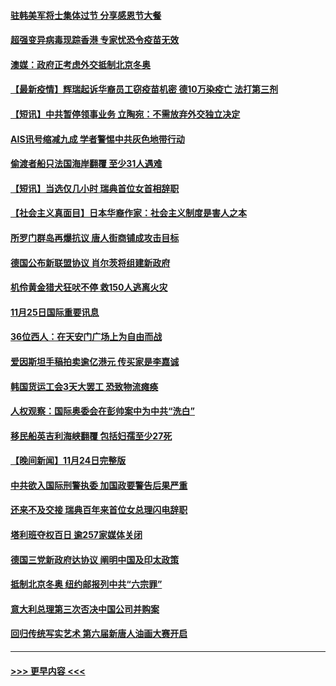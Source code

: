 #### [驻韩美军将士集体过节 分享感恩节大餐](../pages/prog202/a103277852.md?t=11260950) 
#### [超强变异病毒现踪香港 专家忧恐令疫苗无效](../pages/prog202/a103277828.md?t=11260950) 
#### [澳媒：政府正考虑外交抵制北京冬奥](../pages/prog202/a103277688.md?t=11260950) 
#### [【最新疫情】辉瑞起诉华裔员工窃疫苗机密 德10万染疫亡 法打第三剂](../pages/prog202/a103277754.md?t=11260950) 
#### [【短讯】中共暂停领事业务 立陶宛：不需放弃外交独立决定](../pages/prog202/a103277733.md?t=11260950) 
#### [AIS讯号缩减九成 学者警惕中共灰色地带行动](../pages/prog202/a103277675.md?t=11260950) 
#### [偷渡者船只法国海岸翻覆 至少31人遇难](../pages/prog202/a103277673.md?t=11260950) 
#### [【短讯】当选仅几小时 瑞典首位女首相辞职](../pages/prog202/a103277654.md?t=11260950) 
#### [【社会主义真面目】日本华裔作家：社会主义制度是害人之本](../pages/prog202/a103277641.md?t=11260950) 
#### [所罗门群岛再爆抗议 唐人街商铺成攻击目标](../pages/prog202/a103277573.md?t=11260950) 
#### [德国公布新联盟协议 肖尔茨将组建新政府](../pages/prog202/a103277570.md?t=11260950) 
#### [机伶黄金猎犬狂吠不停 救150人逃离火灾](../pages/prog202/a103277520.md?t=11260950) 
#### [11月25日国际重要讯息](../pages/prog202/a103277438.md?t=11260950) 
#### [36位西人：在天安门广场上为自由而战](../pages/prog202/a103277444.md?t=11260950) 
#### [爱因斯坦手稿拍卖逾亿港元 传买家是李嘉诚](../pages/prog202/a103277408.md?t=11260950) 
#### [韩国货运工会3天大罢工 恐致物流瘫痪](../pages/prog202/a103277340.md?t=11260950) 
#### [人权观察：国际奥委会在彭帅案中为中共“洗白”](../pages/prog202/a103277346.md?t=11260950) 
#### [移民船英吉利海峡翻覆 包括妇孺至少27死](../pages/prog202/a103277300.md?t=11260950) 
#### [【晚间新闻】11月24日完整版](../pages/prog202/a103277200.md?t=11260950) 
#### [中共欲入国际刑警执委 加国政要警告后果严重](../pages/prog202/a103277042.md?t=11260950) 
#### [还来不及交接 瑞典百年来首位女总理闪电辞职](../pages/prog202/a103277187.md?t=11260950) 
#### [塔利班夺权百日 逾257家媒体关闭](../pages/prog202/a103277141.md?t=11260950) 
#### [德国三党新政府达协议 阐明中国及印太政策](../pages/prog202/a103276995.md?t=11260950) 
#### [抵制北京冬奥 纽约邮报列中共“六宗罪”](../pages/prog202/a103276993.md?t=11260950) 
#### [意大利总理第三次否决中国公司并购案](../pages/prog202/a103276968.md?t=11260950) 
#### [回归传统写实艺术 第六届新唐人油画大赛开启](../pages/prog202/a103276999.md?t=11260950) 

----
#### [ >>> 更早内容 <<< ](../indexes/prog202-earlier.md)
